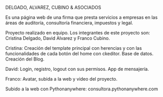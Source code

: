 
DELGADO, ALVAREZ, CUBINO & ASOCIADOS

Es una página web de una firma que presta servicios a empresas en las áreas de auditoría, consultoría financiera, impuestos y legal. 

Proyecto realizado en equipo. Los integrantes de este proyecto son: Cristina Delgado, David Alvarez y Franco Cubino. 

Cristina: Creación del template principal con herencias y con las funcionalidades de cada botón del home con ckeditor. Base de datos. Creación del Blog.

David: Login, registro, logout con sus permisos. App de mensajería. 

Franco: Avatar, subida a la web y video del proyecto.

Subido a la web con Pythonanywhere: consultora.pythonanywhere.com
